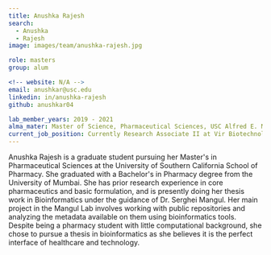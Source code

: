 ```yaml
---
title: Anushka Rajesh
search:
  - Anushka
  - Rajesh
image: images/team/anushka-rajesh.jpg

role: masters
group: alum

<!-- website: N/A -->
email: anushkar@usc.edu
linkedin: in/anushka-rajesh
github: anushkar04

lab_member_years: 2019 - 2021
alma_mater: Master of Science, Pharmaceutical Sciences, USC Alfred E. Mann School of Pharmacy and Pharmaceutical Sciences
current_job_position: Currently Research Associate II at Vir Biotechnology, Inc.
---
```


Anushka Rajesh is a graduate student pursuing her Master's in Pharmaceutical Sciences at the University of Southern California School of Pharmacy. She graduated with a Bachelor's in Pharmacy degree from the University of Mumbai. She has prior research experience in core pharmaceutics and basic formulation, and is presently doing her thesis work in Bioinformatics under the guidance of Dr. Serghei Mangul. Her main project in the Mangul Lab involves working with public repositories and analyzing the metadata available on them using bioinformatics tools. Despite being a pharmacy student with little computational background, she chose to pursue a thesis in bioinformatics as she believes it is the perfect interface of healthcare and technology.

